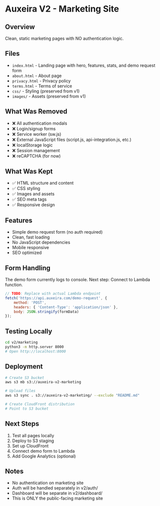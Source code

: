 # Auxeira V2 - Marketing Site

## Overview
Clean, static marketing pages with NO authentication logic.

## Files
- `index.html` - Landing page with hero, features, stats, and demo request form
- `about.html` - About page
- `privacy.html` - Privacy policy
- `terms.html` - Terms of service
- `css/` - Styling (preserved from v1)
- `images/` - Assets (preserved from v1)

## What Was Removed
- ❌ All authentication modals
- ❌ Login/signup forms
- ❌ Service worker (sw.js)
- ❌ External JavaScript files (script.js, api-integration.js, etc.)
- ❌ localStorage logic
- ❌ Session management
- ❌ reCAPTCHA (for now)

## What Was Kept
- ✅ HTML structure and content
- ✅ CSS styling
- ✅ Images and assets
- ✅ SEO meta tags
- ✅ Responsive design

## Features
- Simple demo request form (no auth required)
- Clean, fast loading
- No JavaScript dependencies
- Mobile responsive
- SEO optimized

## Form Handling
The demo form currently logs to console. Next step: Connect to Lambda function.

```javascript
// TODO: Replace with actual Lambda endpoint
fetch('https://api.auxeira.com/demo-request', {
    method: 'POST',
    headers: { 'Content-Type': 'application/json' },
    body: JSON.stringify(formData)
});
```

## Testing Locally
```bash
cd v2/marketing
python3 -m http.server 8000
# Open http://localhost:8000
```

## Deployment
```bash
# Create S3 bucket
aws s3 mb s3://auxeira-v2-marketing

# Upload files
aws s3 sync . s3://auxeira-v2-marketing/ --exclude "README.md"

# Create CloudFront distribution
# Point to S3 bucket
```

## Next Steps
1. Test all pages locally
2. Deploy to S3 staging
3. Set up CloudFront
4. Connect demo form to Lambda
5. Add Google Analytics (optional)

## Notes
- No authentication on marketing site
- Auth will be handled separately in v2/auth/
- Dashboard will be separate in v2/dashboard/
- This is ONLY the public-facing marketing site

